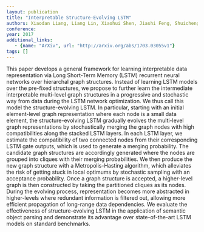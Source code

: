 ```yaml
---
layout: publication
title: "Interpretable Structure-Evolving LSTM"
authors: Xiaodan Liang, Liang Lin, Xiaohui Shen, Jiashi Feng, Shuicheng Yan, Eric P. Xing
conference: 
year: 2017
additional_links: 
   - {name: "ArXiv", url: "http://arxiv.org/abs/1703.03055v1"}
tags: []
---
```

This paper develops a general framework for learning interpretable data
representation via Long Short-Term Memory (LSTM) recurrent neural networks over
hierarchal graph structures. Instead of learning LSTM models over the pre-fixed
structures, we propose to further learn the intermediate interpretable
multi-level graph structures in a progressive and stochastic way from data
during the LSTM network optimization. We thus call this model the
structure-evolving LSTM. In particular, starting with an initial element-level
graph representation where each node is a small data element, the
structure-evolving LSTM gradually evolves the multi-level graph representations
by stochastically merging the graph nodes with high compatibilities along the
stacked LSTM layers. In each LSTM layer, we estimate the compatibility of two
connected nodes from their corresponding LSTM gate outputs, which is used to
generate a merging probability. The candidate graph structures are accordingly
generated where the nodes are grouped into cliques with their merging
probabilities. We then produce the new graph structure with a
Metropolis-Hasting algorithm, which alleviates the risk of getting stuck in
local optimums by stochastic sampling with an acceptance probability. Once a
graph structure is accepted, a higher-level graph is then constructed by taking
the partitioned cliques as its nodes. During the evolving process,
representation becomes more abstracted in higher-levels where redundant
information is filtered out, allowing more efficient propagation of long-range
data dependencies. We evaluate the effectiveness of structure-evolving LSTM in
the application of semantic object parsing and demonstrate its advantage over
state-of-the-art LSTM models on standard benchmarks.